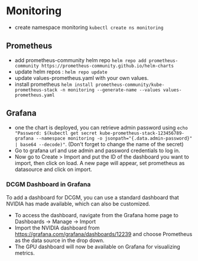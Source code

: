 # Monitoring

- create namespace monitoring `kubectl create ns monitoring`

## Prometheus
- add prometheus-community helm repo `helm repo add prometheus-community https://prometheus-community.github.io/helm-charts`
- update helm repos : `helm repo update`
- update values-prometheus.yaml with your own values.
- install prometheus `helm install prometheus-community/kube-prometheus-stack -n monitoring --generate-name --values values-prometheus.yaml`

## Grafana

- one the chart is deployed, you can retrieve admin password using `echo "Password: $(kubectl get secret kube-prometheus-stack-123456789-grafana --namespace monitoring -o jsonpath="{.data.admin-password}" | base64 --decode)"`. (Don't forget to change the name of the secret)
- Go to grafana url and use admin and password credentials to log in.
- Now go to Create > Import and put the ID of the dashboard you want to import, then click on load. A new page will appear, set prometheus as datasource and click on import.

### DCGM Dashboard in Grafana

To add a dashboard for DCGM, you can use a standard dashboard that NVIDIA has made available, which can also be customized.
- To access the dashboard, navigate from the Grafana home page to Dashboards -> Manage -> Import
- Import the NVIDIA dashboard from https://grafana.com/grafana/dashboards/12239 and choose Prometheus as the data source in the drop down.
- The GPU dashboard will now be available on Grafana for visualizing metrics.